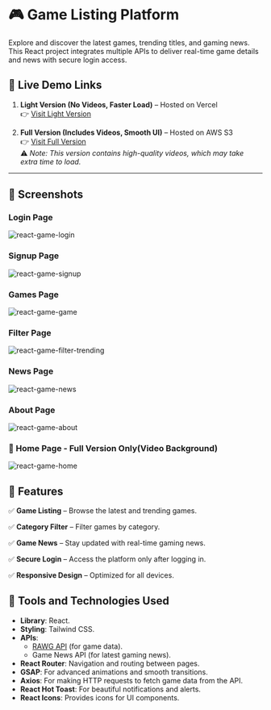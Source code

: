 # 🎮 Game Listing Platform

Explore and discover the latest games, trending titles, and gaming news. This React project integrates multiple APIs to deliver real-time game details and news with secure login access.


## 🚀 Live Demo Links

1. **Light Version (No Videos, Faster Load)** – Hosted on Vercel  
   👉 [Visit Light Version](https://game-website-react.vercel.app/)  

2. **Full Version (Includes Videos, Smooth UI)** – Hosted on AWS S3  
   👉 [Visit Full Version](https://staging.d1hd5ui2h3a3im.amplifyapp.com/)  
   ⚠️ *Note: This version contains high-quality videos, which may take extra time to load.*  

---

## 📸 Screenshots

### Login Page
![react-game-login](https://github.com/user-attachments/assets/f34cd3b2-2f43-4b9d-be30-1495e5db82c2)


### Signup Page
![react-game-signup](https://github.com/user-attachments/assets/0e73ab17-ed67-4c48-b70f-277560bbb1df)


### Games Page
![react-game-game](https://github.com/user-attachments/assets/9f189c51-e94c-439d-be99-7ffb9eec39b7)


### Filter Page
![react-game-filter-trending](https://github.com/user-attachments/assets/bf3f67f3-388f-4d41-9749-3d6475a106fb)


### News Page
![react-game-news](https://github.com/user-attachments/assets/606f4156-9b1f-438f-bad1-b60cfb7ebe30)


### About Page
![react-game-about](https://github.com/user-attachments/assets/71567f40-7a0f-47fe-970c-e10e288c489e)

### 🎥 Home Page - Full Version Only(Video Background)
![react-game-home](https://github.com/user-attachments/assets/92c80e71-4150-4851-8e75-825dcb4addfd)



## 📌 Features

✅ **Game Listing** – Browse the latest and trending games.

✅ **Category Filter** – Filter games by category.

✅ **Game News** – Stay updated with real-time gaming news.

✅ **Secure Login** – Access the platform only after logging in.

✅ **Responsive Design** – Optimized for all devices.

## 🔧 Tools and Technologies Used

- **Library**: React.
- **Styling**: Tailwind CSS.
- **APIs**: 
   - [RAWG API](https://rawg.io/apidocs) (for game data).
   - Game News API (for latest gaming news).
- **React Router**: Navigation and routing between pages.
- **GSAP**:  For advanced animations and smooth transitions.
- **Axios**: For making HTTP requests to fetch game data from the API.
- **React Hot Toast**: For beautiful notifications and alerts.
- **React Icons**: Provides icons for UI components.
